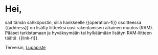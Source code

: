 # Hei,

sait tämän sähköpostin, sillä hankkeelle {{operation-fi}} osoitteessa {{address}} on lisätty liitteeksi uusi rakentamisen aikainen muutos (RAM). Pääset tarkistamaan ja hyväksymään tai hylkäämään lisätyn RAM-liitteen täältä: {{link-fi}}.

Terveisin,
[Lupapiste](https://www.lupapiste.fi/)
